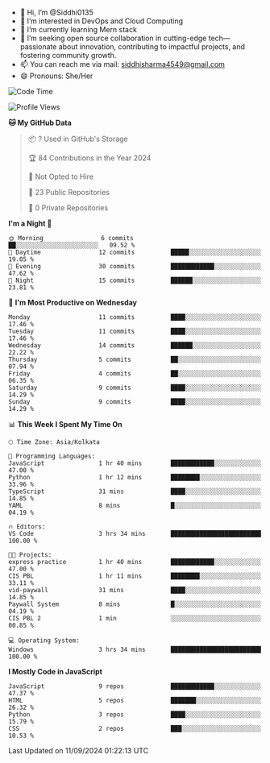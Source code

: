- 👋 Hi, I’m @Siddhi0135
- 👀 I’m interested in DevOps and Cloud Computing
- 🌱 I’m currently learning Mern stack
- 💞️ I’m seeking open source collaboration in cutting-edge
     tech—passionate about innovation, contributing to impactful projects,
     and fostering community growth.
- 📫 You can reach me via mail: siddhisharma4549@gmail.com
- 😄 Pronouns: She/Her


<!--START_SECTION:waka-->
![Code Time](http://img.shields.io/badge/Code%20Time-14%20hrs%2039%20mins-blue)

![Profile Views](http://img.shields.io/badge/Profile%20Views-0-blue)

**🐱 My GitHub Data** 

> 📦 ? Used in GitHub's Storage 
 > 
> 🏆 84 Contributions in the Year 2024
 > 
> 🚫 Not Opted to Hire
 > 
> 📜 23 Public Repositories 
 > 
> 🔑 0 Private Repositories 
 > 
**I'm a Night 🦉** 

```text
🌞 Morning                6 commits           ██░░░░░░░░░░░░░░░░░░░░░░░   09.52 % 
🌆 Daytime                12 commits          █████░░░░░░░░░░░░░░░░░░░░   19.05 % 
🌃 Evening                30 commits          ████████████░░░░░░░░░░░░░   47.62 % 
🌙 Night                  15 commits          ██████░░░░░░░░░░░░░░░░░░░   23.81 % 
```
📅 **I'm Most Productive on Wednesday** 

```text
Monday                   11 commits          ████░░░░░░░░░░░░░░░░░░░░░   17.46 % 
Tuesday                  11 commits          ████░░░░░░░░░░░░░░░░░░░░░   17.46 % 
Wednesday                14 commits          ██████░░░░░░░░░░░░░░░░░░░   22.22 % 
Thursday                 5 commits           ██░░░░░░░░░░░░░░░░░░░░░░░   07.94 % 
Friday                   4 commits           ██░░░░░░░░░░░░░░░░░░░░░░░   06.35 % 
Saturday                 9 commits           ████░░░░░░░░░░░░░░░░░░░░░   14.29 % 
Sunday                   9 commits           ████░░░░░░░░░░░░░░░░░░░░░   14.29 % 
```


📊 **This Week I Spent My Time On** 

```text
🕑︎ Time Zone: Asia/Kolkata

💬 Programming Languages: 
JavaScript               1 hr 40 mins        ████████████░░░░░░░░░░░░░   47.00 % 
Python                   1 hr 12 mins        ████████░░░░░░░░░░░░░░░░░   33.96 % 
TypeScript               31 mins             ████░░░░░░░░░░░░░░░░░░░░░   14.85 % 
YAML                     8 mins              █░░░░░░░░░░░░░░░░░░░░░░░░   04.19 % 

🔥 Editors: 
VS Code                  3 hrs 34 mins       █████████████████████████   100.00 % 

🐱‍💻 Projects: 
express practice         1 hr 40 mins        ████████████░░░░░░░░░░░░░   47.00 % 
CIS PBL                  1 hr 11 mins        ████████░░░░░░░░░░░░░░░░░   33.11 % 
vid-paywall              31 mins             ████░░░░░░░░░░░░░░░░░░░░░   14.85 % 
Paywall System           8 mins              █░░░░░░░░░░░░░░░░░░░░░░░░   04.19 % 
CIS PBL 2                1 min               ░░░░░░░░░░░░░░░░░░░░░░░░░   00.85 % 

💻 Operating System: 
Windows                  3 hrs 34 mins       █████████████████████████   100.00 % 
```

**I Mostly Code in JavaScript** 

```text
JavaScript               9 repos             ████████████░░░░░░░░░░░░░   47.37 % 
HTML                     5 repos             ███████░░░░░░░░░░░░░░░░░░   26.32 % 
Python                   3 repos             ████░░░░░░░░░░░░░░░░░░░░░   15.79 % 
CSS                      2 repos             ███░░░░░░░░░░░░░░░░░░░░░░   10.53 % 
```




 Last Updated on 11/09/2024 01:22:13 UTC
<!--END_SECTION:waka-->

<!---
Siddhi0135/Siddhi0135 is a ✨ special ✨ repository because its `README.md` (this file) appears on your GitHub profile.
You can click the Preview link to take a look at your changes.
--->
